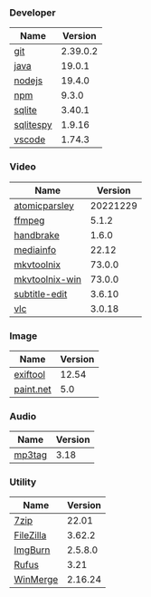 
### Developer
Name                                                                       | Version
----                                                                       | -------
[git](https://github.com/git-for-windows/git/releases)                     | 2.39.0.2
[java](https://www.oracle.com/java/technologies/downloads/)                | 19.0.1
[nodejs](https://nodejs.org/en/download/current/)                          | 19.4.0
[npm](https://github.com/npm/cli)                                          | 9.3.0
[sqlite](http://www.sqlite.org/download.html)                              | 3.40.1
[sqlitespy](http://www.yunqa.de/delphi/doku.php/products/sqlitespy/index)  | 1.9.16
[vscode](https://code.visualstudio.com/updates)                            | 1.74.3

### Video
Name                                                                       | Version
----                                                                       | -------
[atomicparsley](https://github.com/wez/atomicparsley)                      | 20221229
[ffmpeg](http://www.ffmpeg.org/download.html)                              | 5.1.2
[handbrake](http://handbrake.fr/downloads.php)                             | 1.6.0
[mediainfo](http://mediaarea.net/us/MediaInfo/Download/Windows)            | 22.12
[mkvtoolnix](https://mkvtoolnix.download/downloads.html)                   | 73.0.0
[mkvtoolnix-win](http://www.fosshub.com/MKVToolNix.html)                   | 73.0.0
[subtitle-edit](https://github.com/SubtitleEdit/subtitleedit/releases)     | 3.6.10
[vlc](https://www.videolan.org/vlc/download-windows.html)                  | 3.0.18

### Image
Name                                                                       | Version
----                                                                       | -------
[exiftool](http://www.sno.phy.queensu.ca/~phil/exiftool/)                  | 12.54
[paint.net](http://www.getpaint.net/download.html)                         | 5.0

### Audio
Name                                                                       | Version
----                                                                       | -------
[mp3tag](http://www.mp3tag.de/en/download.html)                            | 3.18

### Utility
Name                                                                       | Version
----                                                                       | -------
[7zip](http://www.7-zip.org/download.html)                                 | 22.01
[FileZilla](https://filezilla-project.org/download.php?show_all=1)         | 3.62.2
[ImgBurn](http://www.imgburn.com/index.php?act=download)                   | 2.5.8.0
[Rufus](https://github.com/pbatard/rufus/releases)                         | 3.21
[WinMerge](http://winmerge.org/downloads/)                                 | 2.16.24
